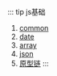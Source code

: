 
::: tip js基础

1. [common](./common.md)
2. [date](./date.md#date)
3. [array](./array.md)
4. [json](./json.md)
5. [原型链](./prototype.md)
:::

